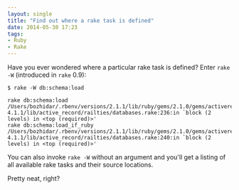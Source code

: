 ```yaml
---
layout: single
title: "Find out where a rake task is defined"
date: 2014-05-30 17:23
tags:
- Ruby
- Rake
---
```


Have you ever wondered where a particular rake task is defined? Enter `rake -W` (introduced in `rake` 0.9):

```
$ rake -W db:schema:load

rake db:schema:load                 /Users/bozhidar/.rbenv/versions/2.1.1/lib/ruby/gems/2.1.0/gems/activerecord-4.1.1/lib/active_record/railties/databases.rake:236:in `block (2 levels) in <top (required)>'
rake db:schema:load_if_ruby         /Users/bozhidar/.rbenv/versions/2.1.1/lib/ruby/gems/2.1.0/gems/activerecord-4.1.1/lib/active_record/railties/databases.rake:240:in `block (2 levels) in <top (required)>'
```

You can also invoke `rake -W` without an argument and you'll get a listing of all available rake tasks and their source locations.

Pretty neat, right?
